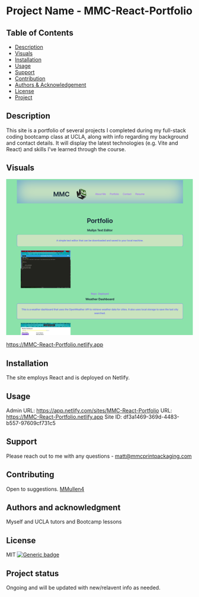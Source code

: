 # Project Name - MMC-React-Portfolio

## Table of Contents
  - [Description](#project-description)
  - [Visuals](#visuals)
  - [Installation](#installation)
  - [Usage](#usage)
  - [Support](#support)
  - [Contribution](#contribution)
  - [Authors & Acknowledgement](#authors-and-acknowledgment)
  - [License](#license)
  - [Project](#project-status)


## Description
This site is a portfolio of several projects I completed during my full-stack coding bootcamp class at UCLA, along with info regarding my background and contact details.
It will display the latest technologies (e.g. Vite and React) and skills I've learned through the course. 


## Visuals
![Alt text](<MMC React SS.png>)

https://MMC-React-Portfolio.netlify.app


## Installation
The site employs React and is deployed on Netlify.


## Usage
Admin URL: https://app.netlify.com/sites/MMC-React-Portfolio
URL:       https://MMC-React-Portfolio.netlify.app
Site ID:   df3a1469-369d-4483-b557-97609cf731c5


## Support
Please reach out to me with any questions - matt@mmcprintpackaging.com


## Contributing
Open to suggestions.
[MMullen4](https://github.com/MMullen4)


## Authors and acknowledgment
Myself and UCLA tutors and Bootcamp lessons


## License
MIT
  [![Generic badge](https://img.shields.io/badge/License-MIT-green.svg)](https://choosealicense.com/licenses/mit/.)


## Project status
Ongoing and will be updated with new/relavent info as needed.